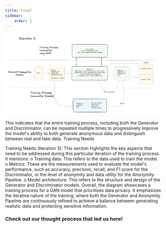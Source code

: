 ```yaml
---
title: Final
sidebar:
    order: 1
---
```


![Iteration 3](./images/iteration3.png)

This indicates that the entire training process, including both the Generator and Discriminator, can be repeated multiple times to progressively improve the model's ability to both generate anonymous data and distinguish between real and fake data.
Training Needs

Training Needs (Iteration 3): 
This section highlights the key aspects that need to be addressed during this particular iteration of the training process. It mentions:
o	Training data: This refers to the data used to train the model.
o	Metrics: These are the measurements used to evaluate the model's performance, such as accuracy, precision, recall, and F1 score for the Discriminator, or the level of anonymity and data utility for the Anonymity Pipeline.
o	Model architecture: This refers to the structure and design of the Generator and Discriminator models.
Overall, the diagram showcases a training process for a GAN model that prioritizes data privacy. It emphasizes the iterative nature of the training, where both the Generator and Anonymity Pipeline are continuously refined to achieve a balance between generating realistic data and protecting sensitive information.


### Check out our thought process that led us here!
